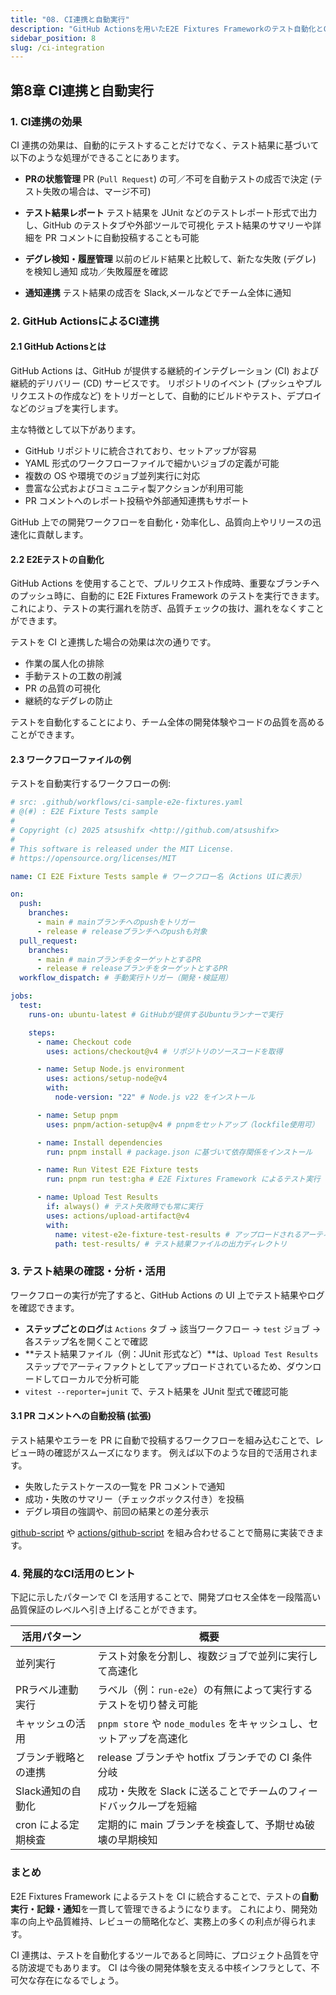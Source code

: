 ```yaml
---
title: "08. CI連携と自動実行"
description: "GitHub Actionsを用いたE2E Fixtures Frameworkのテスト自動化とCI運用のポイントを解説します。"
sidebar_position: 8
slug: /ci-integration
---
```


## 第8章 CI連携と自動実行

### 1. CI連携の効果

CI 連携の効果は、自動的にテストすることだけでなく、テスト結果に基づいて以下のような処理ができることにあります。

<!--textlint-disable ja-technical-writing/sentence-length -->

- **PRの状態管理**
  PR (`Pull Request`) の可／不可を自動テストの成否で決定 (テスト失敗の場合は、マージ不可)

- **テスト結果レポート**
  テスト結果を JUnit などのテストレポート形式で出力し、GitHub のテストタブや外部ツールで可視化
  テスト結果のサマリーや詳細を PR コメントに自動投稿することも可能

- **デグレ検知・履歴管理**
  以前のビルド結果と比較して、新たな失敗 (デグレ) を検知し通知
  成功／失敗履歴を確認

- **通知連携**
  テスト結果の成否を Slack,メールなどでチーム全体に通知

<!-- textlint-enable -->

### 2. GitHub ActionsによるCI連携

#### 2.1 GitHub Actionsとは

GitHub Actions は、GitHub が提供する継続的インテグレーション (CI) および継続的デリバリー (CD) サービスです。
リポジトリのイベント (プッシュやプルリクエストの作成など) をトリガーとして、自動的にビルドやテスト、デプロイなどのジョブを実行します。

主な特徴として以下があります。

- GitHub リポジトリに統合されており、セットアップが容易
- YAML 形式のワークフローファイルで細かいジョブの定義が可能
- 複数の OS や環境でのジョブ並列実行に対応
- 豊富な公式およびコミュニティ製アクションが利用可能
- PR コメントへのレポート投稿や外部通知連携もサポート

GitHub 上での開発ワークフローを自動化・効率化し、品質向上やリリースの迅速化に貢献します。

#### 2.2 E2Eテストの自動化

GitHub Actions を使用することで、プルリクエスト作成時、重要なブランチへのプッシュ時に、自動的に E2E Fixtures Framework のテストを実行できます。
これにより、テストの実行漏れを防ぎ、品質チェックの抜け、漏れをなくすことができます。

テストを CI と連携した場合の効果は次の通りです。

- 作業の属人化の排除
- 手動テストの工数の削減
- PR の品質の可視化
- 継続的なデグレの防止

テストを自動化することにより、チーム全体の開発体験やコードの品質を高めることができます。

#### 2.3 ワークフローファイルの例

テストを自動実行するワークフローの例:

```yaml
# src: .github/workflows/ci-sample-e2e-fixtures.yaml
# @(#) : E2E Fixture Tests sample
#
# Copyright (c) 2025 atsushifx <http://github.com/atsushifx>
#
# This software is released under the MIT License.
# https://opensource.org/licenses/MIT

name: CI E2E Fixture Tests sample # ワークフロー名（Actions UIに表示）

on:
  push:
    branches:
      - main # mainブランチへのpushをトリガー
      - release # releaseブランチへのpushも対象
  pull_request:
    branches:
      - main # mainブランチをターゲットとするPR
      - release # releaseブランチをターゲットとするPR
  workflow_dispatch: # 手動実行トリガー（開発・検証用）

jobs:
  test:
    runs-on: ubuntu-latest # GitHubが提供するUbuntuランナーで実行

    steps:
      - name: Checkout code
        uses: actions/checkout@v4 # リポジトリのソースコードを取得

      - name: Setup Node.js environment
        uses: actions/setup-node@v4
        with:
          node-version: "22" # Node.js v22 をインストール

      - name: Setup pnpm
        uses: pnpm/action-setup@v4 # pnpmをセットアップ（lockfile使用可）

      - name: Install dependencies
        run: pnpm install # package.json に基づいて依存関係をインストール

      - name: Run Vitest E2E Fixture tests
        run: pnpm run test:gha # E2E Fixtures Framework によるテスト実行（結果を test-results/ に出力）

      - name: Upload Test Results
        if: always() # テスト失敗時でも常に実行
        uses: actions/upload-artifact@v4
        with:
          name: vitest-e2e-fixture-test-results # アップロードされるアーティファクト名
          path: test-results/ # テスト結果ファイルの出力ディレクトリ
```

### 3. テスト結果の確認・分析・活用

ワークフローの実行が完了すると、GitHub Actions の UI 上でテスト結果やログを確認できます。

- **ステップごとのログ**は `Actions` タブ → 該当ワークフロー → `test` ジョブ → 各ステップ名を開くことで確認
- **テスト結果ファイル（例：JUnit 形式など）**は、`Upload Test Results` ステップでアーティファクトとしてアップロードされているため、ダウンロードしてローカルで分析可能
- `vitest --reporter=junit` で、テスト結果を JUnit 型式で確認可能

#### 3.1 PR コメントへの自動投稿 (拡張)

テスト結果やエラーを PR に自動で投稿するワークフローを組み込むことで、レビュー時の確認がスムーズになります。
例えば以下のような目的で活用されます。

- 失敗したテストケースの一覧を PR コメントで通知
- 成功・失敗のサマリー（チェックボックス付き）を投稿
- デグレ項目の強調や、前回の結果との差分表示

<!-- markdownlint-disable line-length -->

[github-script](https://github.com/actions/github-script) や [actions/github-script](https://github.com/actions/github-script) を組み合わせることで簡易に実装できます。

<!--markdownlint-enable -->

### 4. 発展的なCI活用のヒント

下記に示したパターンで CI を活用することで、開発プロセス全体を一段階高い品質保証のレベルへ引き上げることができます。

| 活用パターン         | 概要                                                                |
| -------------------- | ------------------------------------------------------------------- |
| 並列実行             | テスト対象を分割し、複数ジョブで並列に実行して高速化                |
| PRラベル連動実行     | ラベル（例：`run-e2e`）の有無によって実行するテストを切り替え可能   |
| キャッシュの活用     | `pnpm store` や `node_modules` をキャッシュし、セットアップを高速化 |
| ブランチ戦略との連携 | release ブランチや hotfix ブランチでの CI 条件分岐                  |
| Slack通知の自動化    | 成功・失敗を Slack に送ることでチームのフィードバックループを短縮   |
| cron による定期検査  | 定期的に main ブランチを検査して、予期せぬ破壊の早期検知            |

### まとめ

E2E Fixtures Framework によるテストを CI に統合することで、テストの**自動実行・記録・通知**を一貫して管理できるようになります。
これにより、開発効率の向上や品質維持、レビューの簡略化など、実務上の多くの利点が得られます。

CI 連携は、テストを自動化するツールであると同時に、プロジェクト品質を守る防波堤でもあります。
CI は今後の開発体験を支える中核インフラとして、不可欠な存在になるでしょう。
